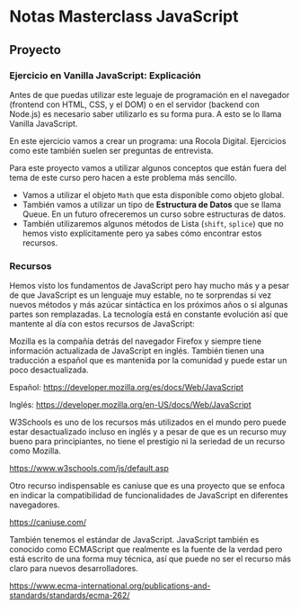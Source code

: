 # Notas Masterclass JavaScript

## Proyecto

### Ejercicio en Vanilla JavaScript: Explicación

Antes de que puedas utilizar este leguaje de programación en el navegador (frontend con HTML, CSS, y el DOM) o en el servidor (backend con Node.js) es necesario saber utilizarlo es su forma pura. A esto se lo llama Vanilla JavaScript.

En este ejercicio vamos a crear un programa: una Rocola Digital. Ejercicios como este también suelen ser preguntas de entrevista.

Para este proyecto vamos a utilizar algunos conceptos que están fuera del tema de este curso pero hacen a este problema más sencillo.

- Vamos a utilizar el objeto ``Math`` que esta disponible como objeto global.
- También vamos a utilizar un tipo de **Estructura de Datos** que se llama Queue. En un futuro ofreceremos un curso sobre estructuras de datos.
- También utilizaremos algunos métodos de Lista (`shift`, `splice`) que no hemos visto explícitamente pero ya sabes cómo encontrar estos recursos.

### Recursos

Hemos visto los fundamentos de JavaScript pero hay mucho más y a pesar de que JavaScript es un lenguaje muy estable, no te sorprendas si vez nuevos métodos y más azúcar sintáctica en los próximos años o si algunas partes son remplazadas. La tecnología está en constante evolución así que mantente al día con estos recursos de JavaScript:

Mozilla es la compañía detrás del navegador Firefox y siempre tiene información actualizada de JavaScript en inglés. También tienen una traducción a español que es mantenida por la comunidad y puede estar un poco desactualizada.

Español: https://developer.mozilla.org/es/docs/Web/JavaScript

Inglés: https://developer.mozilla.org/en-US/docs/Web/JavaScript

W3Schools es uno de los recursos más utilizados en el mundo pero puede estar desactualizado incluso en inglés y a pesar de que es un recurso muy bueno para principiantes, no tiene el prestigio ni la seriedad de un recurso como Mozilla.

https://www.w3schools.com/js/default.asp

Otro recurso indispensable es caniuse que es una proyecto que se enfoca en indicar la compatibilidad de funcionalidades de JavaScript en diferentes navegadores.

https://caniuse.com/

También tenemos el estándar de JavaScript. JavaScript también es conocido como ECMAScript que realmente es la fuente de la verdad pero está escrito de una forma muy técnica, así que puede no ser el recurso más claro para nuevos desarrolladores. 

https://www.ecma-international.org/publications-and-standards/standards/ecma-262/